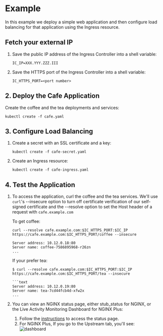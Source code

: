 # Example

In this example we deploy a simple web application and then configure load balancing for that application using the Ingress resource.

## Fetch your external IP

1. Save the public IP address of the Ingress Controller into a shell variable:

    ```console
    IC_IP=XXX.YYY.ZZZ.III
    ```

2. Save the HTTPS port of the Ingress Controller into a shell variable:

    ```console
    IC_HTTPS_PORT=<port number>
    ```

## 2. Deploy the Cafe Application

Create the coffee and the tea deployments and services:

```console
kubectl create -f cafe.yaml
```

## 3. Configure Load Balancing

1. Create a secret with an SSL certificate and a key:

    ```console
    kubectl create -f cafe-secret.yaml
    ```

2. Create an Ingress resource:

    ```console
    kubectl create -f cafe-ingress.yaml
    ```

## 4. Test the Application

1. To access the application, curl the coffee and the tea services. We'll use ```curl```'s --insecure option to turn off
certificate verification of our self-signed certificate and the --resolve option to set the Host header of a request
with ```cafe.example.com```

    To get coffee:

    ```console
    curl --resolve cafe.example.com:$IC_HTTPS_PORT:$IC_IP https://cafe.example.com:$IC_HTTPS_PORT/coffee --insecure
    ```

    ```text
    Server address: 10.12.0.18:80
    Server name: coffee-7586895968-r26zn
    ...
    ```

    If your prefer tea:

    ```console
    $ curl --resolve cafe.example.com:$IC_HTTPS_PORT:$IC_IP https://cafe.example.com:$IC_HTTPS_PORT/tea --insecure

    ```text
    Server address: 10.12.0.19:80
    Server name: tea-7cd44fcb4d-xfw2x
    ...
    ```

1. You can view an NGINX status page, either stub_status for NGINX, or the Live Activity Monitoring Dashboard for NGINX
   Plus:
    1. Follow the [instructions](https://docs.nginx.com/nginx-ingress-controller/logging-and-monitoring/status-page/) to
       access the status page.
    1. For NGINX Plus, If you go to the Upstream tab, you'll see: ![dashboard](dashboard.png)